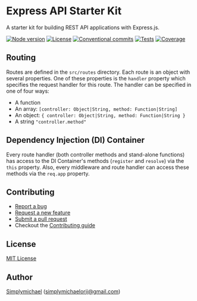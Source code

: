 # Express API Starter Kit
A starter kit for building REST API applications with Express.js.

[![Node version][node-version-image]][node-url]
[![License][license-image]][license-url]
[![Conventional commits][conventional-commits-image]][conventional-commits-url]
[![Tests][ci-image]][ci-url]
[![Coverage][codecov-image]][codecov-url]

## Routing 
Routes are defined in the `src/routes` directory. Each route is an object with several properties.
One of these properties is the `handler` property which specifies the request handler for this route.
The handler can be specified in one of four ways:
- A function
- An array: `[controller: Object|String, method: Function|String]`
- An object: `{ controller: Object|String, method: Function|String }`
- A string `"controller.method"`

## Dependency Injection (DI) Container 
Every route handler (both controller methods and stand-alone functions) has access 
to the DI Container's methods (`register` and `resolve`) via the `this` property. 
Also, every middleware and route handler can access these methods via the `req.app` property.


## Contributing
- <a name="report-a-bug">[Report a bug][bug]</a>
- <a name="request-a-new-feature">[Request a new feature][fr]</a>
- <a name="submit-a-pull-request">[Submit a pull request][pr]</a>
- <a name="contributing-guide">Checkout the [Contributing guide][contribute]</a>


## License
[MIT License][license-url]


## Author
[Simplymichael](https://github.com/simplymichael) ([simplymichaelorji@gmail.com](mailto:simplymichaelorji@gmail.com))


[node-url]: https://nodejs.org/
[node-version-image]: https://img.shields.io/node/v/express-api-starter-kit
[license-url]: https://github.com/simplymichael/express-api-starter-kit/blob/main/LICENSE.md
[license-image]: https://img.shields.io/github/license/simplymichael/express-api-starter-kit
[conventional-commits-url]: https://conventionalcommits.org
[conventional-commits-image]: https://img.shields.io/badge/Conventional%20Commits-1.0.0-brightgreen.svg
[ci-url]: https://github.com/simplymichael/express-api-starter-kit/actions/workflows/run-coverage-tests.yml
[ci-image]: https://github.com/simplymichael/express-api-starter-kit/workflows/tests/badge.svg
[codecov-url]: https://codecov.io/gh/simplymichael/express-api-starter-kit
[codecov-image]: https://img.shields.io/codecov/c/github/simplymichael/express-api-starter-kit?token=N22AUXCAU3

[bug]: https://github.com/simplymichael/express-api-starter-kit/labels/bug
[contribute]: https://github.com/simplymichael/express-api-starter-kit/blob/master/CONTRIBUTING.md
[fr]: https://github.com/simplymichael/express-api-starter-kit/labels/feature%20request
[pr]: https://docs.github.com/en/free-pro-team@latest/github/collaborating-with-issues-and-pull-requests/creating-a-pull-request
